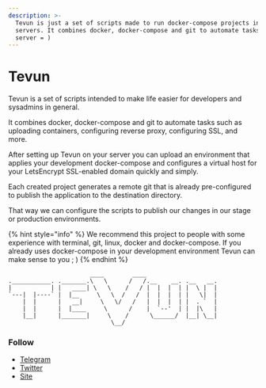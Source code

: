 ```yaml
---
description: >-
  Tevun is just a set of scripts made to run docker-compose projects in remote
  servers. It combines docker, docker-compose and git to automate tasks in your
  server = )
---
```


# Tevun

Tevun is a set of scripts intended to make life easier for developers and sysadmins in general.

It combines docker, docker-compose and git to automate tasks such as uploading containers, configuring reverse proxy, configuring SSL, and more.

After setting up Tevun on your server you can upload an environment that applies your development docker-compose and configures a virtual host for your LetsEncrypt SSL-enabled domain quickly and simply.

Each created project generates a remote git that is already pre-configured to publish the application to the destination directory.

That way we can configure the scripts to publish our changes in our stage or production environments.

{% hint style="info" %}
We recommend this project to people with some experience with terminal, git, linux, docker and docker-compose. If you already uses docker-compose in your development environment Tevun can make sense to you ; \)
{% endhint %}

                           ____        ____
    .___________. ._______.\   \      /   /.__    __. .__   __.
    |           | |   ____| \   \    /   / |  |  |  | |  \ |  |
    `---|  |----` |  |__     \   \  /   /  |  |  |  | |   \|  |
        |  |      |   __|     \   \/   /   |  |  |  | |  . `  |
        |  |      |  |____     \      /    |  `--'  | |  |\   |
        |__|      |_______|     \    /      \______/  |__| \__|
                                 \__/

### Follow

- [Telegram](https://t.me/tevun)  
- [Twitter](https://twitter.com/tevunapp)  
- [Site](https://tevun.com)

